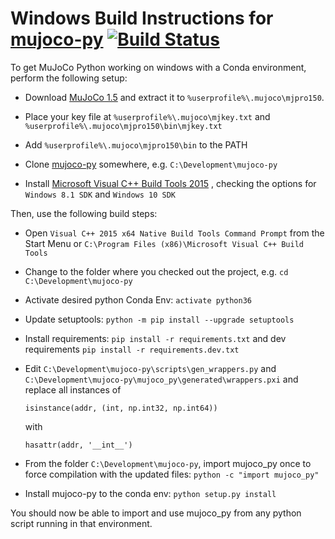# Windows Build Instructions for [mujoco-py](https://openai.github.io/mujoco-py/build/html/index.html) [![Build Status](https://travis-ci.org/openai/mujoco-py.svg?branch=master)](https://travis-ci.org/openai/mujoco-py)

To get MuJoCo Python working on windows with a Conda environment, perform the 
following setup:

 - Download [MuJoCo 1.5](https://www.roboti.us/download/mjpro150_win64.zip) 
 and extract it to `%userprofile%\.mujoco\mjpro150`.
 
 - Place your key file at `%userprofile%\.mujoco\mjkey.txt` and
 `%userprofile%\.mujoco\mjpro150\bin\mjkey.txt`
 
 - Add `%userprofile%\.mujoco\mjpro150\bin` to the PATH
 
 - Clone [mujoco-py](https://github.com/openai/mujoco-py) somewhere, e.g.
 `C:\Development\mujoco-py`
 - Install
 [Microsoft Visual C++ Build Tools 2015](https://download.microsoft.com/download/5/f/7/5f7acaeb-8363-451f-9425-68a90f98b238/visualcppbuildtools_full.exe?fixForIE=.exe)
 , checking the options for
 `Windows 8.1 SDK` and `Windows 10 SDK`

Then, use the following build steps:

 - Open `Visual C++ 2015 x64 Native Build Tools Command Prompt` from the 
 Start Menu or `C:\Program Files (x86)\Microsoft Visual C++ Build Tools`
 
 - Change to the folder where you checked out the project, e.g. `cd 
 C:\Development\mujoco-py`
 - Activate desired python Conda Env: `activate python36`
 - Update setuptools: `python -m pip install --upgrade setuptools`
 - Install requirements: `pip install -r requirements.txt` and dev requirements
 `pip install -r requirements.dev.txt`
 - Edit `C:\Development\mujoco-py\scripts\gen_wrappers.py` and 
 `C:\Development\mujoco-py\mujoco_py\generated\wrappers.pxi` and replace all 
 instances of
 
   `isinstance(addr, (int, np.int32, np.int64))`
   
   with
   
   `hasattr(addr, '__int__')`
 
 - From the folder `C:\Development\mujoco-py`, import mujoco_py once to force
   compilation with the updated files: `python -c "import mujoco_py"`
   
 - Install mujoco-py to the conda env: `python setup.py install`

You should now be able to import and use mujoco_py from any python script 
running in that environment.
